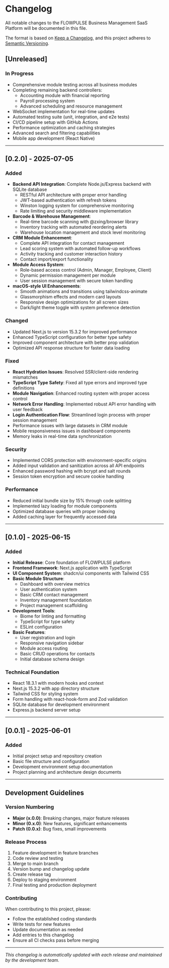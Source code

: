# Changelog

All notable changes to the FLOWPULSE Business Management SaaS Platform will be documented in this file.

The format is based on [Keep a Changelog](https://keepachangelog.com/en/1.0.0/),
and this project adheres to [Semantic Versioning](https://semver.org/spec/v2.0.0.html).

## [Unreleased]

### In Progress
- Comprehensive module testing across all business modules
- Completing remaining backend controllers:
  - Accounting module with financial reporting
  - Payroll processing system
  - Advanced scheduling and resource management
- WebSocket implementation for real-time updates
- Automated testing suite (unit, integration, and e2e tests)
- CI/CD pipeline setup with GitHub Actions
- Performance optimization and caching strategies
- Advanced search and filtering capabilities
- Mobile app development (React Native)

---

## [0.2.0] - 2025-07-05

### Added
- **Backend API Integration**: Complete Node.js/Express backend with SQLite database
  - RESTful API architecture with proper error handling
  - JWT-based authentication with refresh tokens
  - Winston logging system for comprehensive monitoring
  - Rate limiting and security middleware implementation
- **Barcode & Warehouse Management**: 
  - Real-time barcode scanning with @zxing/browser library
  - Inventory tracking with automated reordering alerts
  - Warehouse location management and stock level monitoring
- **CRM Module Enhancement**: 
  - Complete API integration for contact management
  - Lead scoring system with automated follow-up workflows
  - Activity tracking and customer interaction history
  - Contact import/export functionality
- **Module Access System**: 
  - Role-based access control (Admin, Manager, Employee, Client)
  - Dynamic permission management per module
  - User session management with secure token handling
- **macOS-style UI Enhancements**:
  - Smooth animations and transitions using tailwindcss-animate
  - Glassmorphism effects and modern card layouts
  - Responsive design optimizations for all screen sizes
  - Dark/light theme toggle with system preference detection

### Changed
- Updated Next.js to version 15.3.2 for improved performance
- Enhanced TypeScript configuration for better type safety
- Improved component architecture with better prop validation
- Optimized API response structure for faster data loading

### Fixed
- **React Hydration Issues**: Resolved SSR/client-side rendering mismatches
- **TypeScript Type Safety**: Fixed all type errors and improved type definitions
- **Module Navigation**: Enhanced routing system with proper access control
- **Network Error Handling**: Implemented robust API error handling with user feedback
- **Login Authentication Flow**: Streamlined login process with proper session management
- Performance issues with large datasets in CRM module
- Mobile responsiveness issues in dashboard components
- Memory leaks in real-time data synchronization

### Security
- Implemented CORS protection with environment-specific origins
- Added input validation and sanitization across all API endpoints
- Enhanced password hashing with bcrypt and salt rounds
- Session token encryption and secure cookie handling

### Performance
- Reduced initial bundle size by 15% through code splitting
- Implemented lazy loading for module components
- Optimized database queries with proper indexing
- Added caching layer for frequently accessed data

---

## [0.1.0] - 2025-06-15

### Added
- **Initial Release**: Core foundation of FLOWPULSE platform
- **Frontend Framework**: Next.js application with TypeScript
- **UI Component System**: shadcn/ui components with Tailwind CSS
- **Basic Module Structure**: 
  - Dashboard with overview metrics
  - User authentication system
  - Basic CRM contact management
  - Inventory management foundation
  - Project management scaffolding
- **Development Tools**: 
  - Biome for linting and formatting
  - TypeScript for type safety
  - ESLint configuration
- **Basic Features**:
  - User registration and login
  - Responsive navigation sidebar
  - Module access routing
  - Basic CRUD operations for contacts
  - Initial database schema design

### Technical Foundation
- React 18.3.1 with modern hooks and context
- Next.js 15.3.2 with app directory structure
- Tailwind CSS for styling system
- Form handling with react-hook-form and Zod validation
- SQLite database for development environment
- Express.js backend server setup

---

## [0.0.1] - 2025-06-01

### Added
- Initial project setup and repository creation
- Basic file structure and configuration
- Development environment setup documentation
- Project planning and architecture design documents

---

## Development Guidelines

### Version Numbering
- **Major (x.0.0)**: Breaking changes, major feature releases
- **Minor (0.x.0)**: New features, significant enhancements
- **Patch (0.0.x)**: Bug fixes, small improvements

### Release Process
1. Feature development in feature branches
2. Code review and testing
3. Merge to main branch
4. Version bump and changelog update
5. Create release tag
6. Deploy to staging environment
7. Final testing and production deployment

### Contributing
When contributing to this project, please:
- Follow the established coding standards
- Write tests for new features
- Update documentation as needed
- Add entries to this changelog
- Ensure all CI checks pass before merging

---

*This changelog is automatically updated with each release and maintained by the development team.*